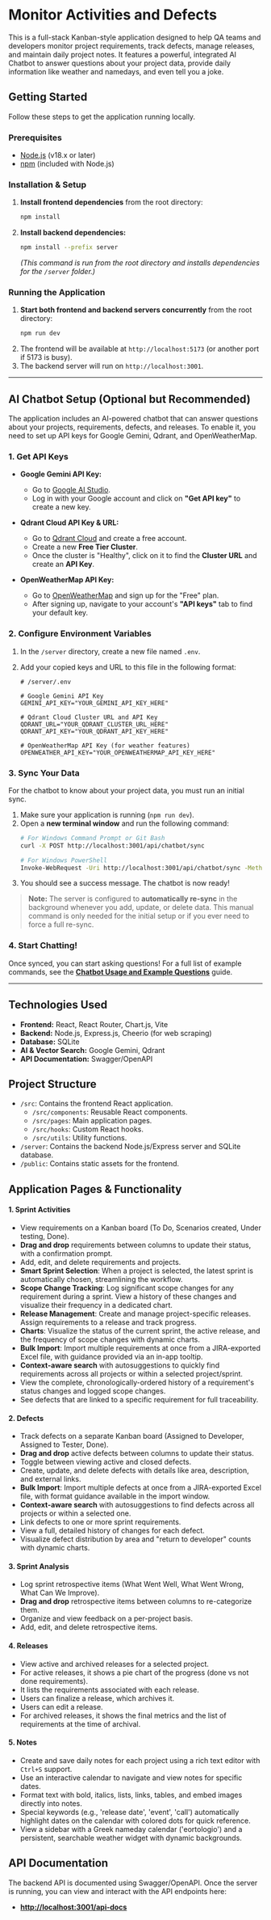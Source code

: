# Monitor Activities and Defects

This is a full-stack Kanban-style application designed to help QA teams and developers monitor project requirements, track defects, manage releases, and maintain daily project notes. It features a powerful, integrated AI Chatbot to answer questions about your project data, provide daily information like weather and namedays, and even tell you a joke.

## Getting Started

Follow these steps to get the application running locally.

### Prerequisites

-   [Node.js](https://nodejs.org/) (v18.x or later)
-   [npm](https://www.npmjs.com/) (included with Node.js)

### Installation & Setup

1.  **Install frontend dependencies** from the root directory:
    ```bash
    npm install
    ```

2.  **Install backend dependencies:**
    ```bash
    npm install --prefix server
    ```
    *(This command is run from the root directory and installs dependencies for the `/server` folder.)*

### Running the Application

1.  **Start both frontend and backend servers concurrently** from the root directory:
    ```bash
    npm run dev
    ```
2.  The frontend will be available at `http://localhost:5173` (or another port if 5173 is busy).
3.  The backend server will run on `http://localhost:3001`.

---

## AI Chatbot Setup (Optional but Recommended)

The application includes an AI-powered chatbot that can answer questions about your projects, requirements, defects, and releases. To enable it, you need to set up API keys for Google Gemini, Qdrant, and OpenWeatherMap.

### 1. Get API Keys

-   **Google Gemini API Key:**
    -   Go to [Google AI Studio](https://aistudio.google.com/).
    -   Log in with your Google account and click on **"Get API key"** to create a new key.

-   **Qdrant Cloud API Key & URL:**
    -   Go to [Qdrant Cloud](https://cloud.qdrant.io/) and create a free account.
    -   Create a new **Free Tier Cluster**.
    -   Once the cluster is "Healthy", click on it to find the **Cluster URL** and create an **API Key**.

-   **OpenWeatherMap API Key:**
    -   Go to [OpenWeatherMap](https://openweathermap.org/price) and sign up for the "Free" plan.
    -   After signing up, navigate to your account's **"API keys"** tab to find your default key.

### 2. Configure Environment Variables

1.  In the `/server` directory, create a new file named `.env`.
2.  Add your copied keys and URL to this file in the following format:

    ```env
    # /server/.env

    # Google Gemini API Key
    GEMINI_API_KEY="YOUR_GEMINI_API_KEY_HERE"

    # Qdrant Cloud Cluster URL and API Key
    QDRANT_URL="YOUR_QDRANT_CLUSTER_URL_HERE"
    QDRANT_API_KEY="YOUR_QDRANT_API_KEY_HERE"

    # OpenWeatherMap API Key (for weather features)
    OPENWEATHER_API_KEY="YOUR_OPENWEATHERMAP_API_KEY_HERE"
    ```

### 3. Sync Your Data

For the chatbot to know about your project data, you must run an initial sync.

1.  Make sure your application is running (`npm run dev`).
2.  Open a **new terminal window** and run the following command:
    ```bash
    # For Windows Command Prompt or Git Bash
    curl -X POST http://localhost:3001/api/chatbot/sync

    # For Windows PowerShell
    Invoke-WebRequest -Uri http://localhost:3001/api/chatbot/sync -Method POST
    ```
3.  You should see a success message. The chatbot is now ready!

> **Note:** The server is configured to **automatically re-sync** in the background whenever you add, update, or delete data. This manual command is only needed for the initial setup or if you ever need to force a full re-sync.

### 4. Start Chatting!

Once synced, you can start asking questions! For a full list of example commands, see the **[Chatbot Usage and Example Questions](./CHATBOT_EXAMPLES.md)** guide.

---

## Technologies Used

-   **Frontend:** React, React Router, Chart.js, Vite
-   **Backend:** Node.js, Express.js, Cheerio (for web scraping)
-   **Database:** SQLite
-   **AI & Vector Search:** Google Gemini, Qdrant
-   **API Documentation:** Swagger/OpenAPI

## Project Structure

-   `/src`: Contains the frontend React application.
    -   `/src/components`: Reusable React components.
    -   `/src/pages`: Main application pages.
    -   `/src/hooks`: Custom React hooks.
    -   `/src/utils`: Utility functions.
-   `/server`: Contains the backend Node.js/Express server and SQLite database.
-   `/public`: Contains static assets for the frontend.

## Application Pages & Functionality

#### 1. Sprint Activities
-   View requirements on a Kanban board (To Do, Scenarios created, Under testing, Done).
-   **Drag and drop** requirements between columns to update their status, with a confirmation prompt.
-   Add, edit, and delete requirements and projects.
-   **Smart Sprint Selection**: When a project is selected, the latest sprint is automatically chosen, streamlining the workflow.
-   **Scope Change Tracking**: Log significant scope changes for any requirement during a sprint. View a history of these changes and visualize their frequency in a dedicated chart.
-   **Release Management**: Create and manage project-specific releases. Assign requirements to a release and track progress.
-   **Charts**: Visualize the status of the current sprint, the active release, and the frequency of scope changes with dynamic charts.
-   **Bulk Import**: Import multiple requirements at once from a JIRA-exported Excel file, with guidance provided via an in-app tooltip.
-   **Context-aware search** with autosuggestions to quickly find requirements across all projects or within a selected project/sprint.
-   View the complete, chronologically-ordered history of a requirement's status changes and logged scope changes.
-   See defects that are linked to a specific requirement for full traceability.

#### 2. Defects
-   Track defects on a separate Kanban board (Assigned to Developer, Assigned to Tester, Done).
-   **Drag and drop** active defects between columns to update their status.
-   Toggle between viewing active and closed defects.
-   Create, update, and delete defects with details like area, description, and external links.
-   **Bulk Import**: Import multiple defects at once from a JIRA-exported Excel file, with format guidance available in the import window.
-   **Context-aware search** with autosuggestions to find defects across all projects or within a selected one.
-   Link defects to one or more sprint requirements.
-   View a full, detailed history of changes for each defect.
-   Visualize defect distribution by area and "return to developer" counts with dynamic charts.

#### 3. Sprint Analysis
-   Log sprint retrospective items (What Went Well, What Went Wrong, What Can We Improve).
-   **Drag and drop** retrospective items between columns to re-categorize them.
-   Organize and view feedback on a per-project basis.
-   Add, edit, and delete retrospective items.

#### 4. Releases
-   View active and archived releases for a selected project.
-   For active releases, it shows a pie chart of the progress (done vs not done requirements).
-   It lists the requirements associated with each release.
-   Users can finalize a release, which archives it.
-   Users can edit a release.
-   For archived releases, it shows the final metrics and the list of requirements at the time of archival.

#### 5. Notes
-   Create and save daily notes for each project using a rich text editor with `Ctrl+S` support.
-   Use an interactive calendar to navigate and view notes for specific dates.
-   Format text with bold, italics, lists, links, tables, and embed images directly into notes.
-   Special keywords (e.g., 'release date', 'event', 'call') automatically highlight dates on the calendar with colored dots for quick reference.
-   View a sidebar with a Greek nameday calendar ('eortologio') and a persistent, searchable weather widget with dynamic backgrounds.

## API Documentation

The backend API is documented using Swagger/OpenAPI. Once the server is running, you can view and interact with the API endpoints here:

-   **[http://localhost:3001/api-docs](http://localhost:3001/api-docs)**